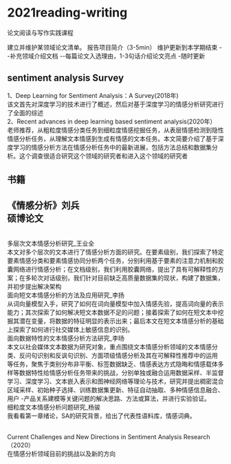 # 2021reading-writing
论文阅读与写作实践课程


建立并维护某领域论文清单。
  报告项目简介（3-5min）
  维护更新到本学期结束
    --补充领域介绍文档
    --每篇论文入选理由，1-3句话介绍论文亮点
    -随时更新

sentiment analysis Survey<br>
---
  1、Deep Learning for Sentiment Analysis：A Survey(2018年)<br>该文首先对深度学习的技术进行了概述，然后对基于深度学习的情感分析研究进行了全面的综述<br>
  2、Recent advances in deep learning based sentiment analysis(2020年）<br>老师推荐，从粗粒度情感分类任务到细粒度情感挖掘任务，从表层情感检测到隐性情感分析任务，从理解文本情感到生成有情感的文本任务。本文简要介绍了基于深度学习的情感分析方法在情感分析任务中的最新进展，包括方法总结和数据集分析。这个调查很适合研究这个领域的研究者和进入这个领域的研究者<br>
  
  书籍
  ------
  《情感分析》刘兵
  <br>
硕博论文
------
<br>多层次文本情感分析研究_王业全<br>
本文对多个层次的文本进行了情感分析方面的研究。在要素级别，我们探索了特定要素情感分类和要素情感协同分析两个任务，分别利用基于要素的注意力机制和胶囊网络进行情感分析；在文档级别，我们利用胶囊网络，提出了具有可解释性的方案；在多轮次对话级别，我们针对目前缺乏高质量数据集的现状，构建了数据集，并初步提出解决架构
<br>面向短文本情感分析的方法及应用研究_李扬<br>从词向量模型入手，研究了如何在词向量模型中加入情感先验，提高词向量的表示能力；其次探索了如何解决短文本数据不足的问题；接着探索了如何在短文本中挖掘其潜在变量，将数据的特征明显的表示出来；最后本文在短文本情感分析的基础上探索了如何进行社交媒体上敏感信息的识别。
<br>面向数据特性的文本情感分析方法研究_李旸<br>本文以社会媒体文本数据为研究对象，重点围绕文本情感分析领域的文本情感分类、反问句识别和反讽句识别、方面项级情感分析及其在可解释性推荐中的运用
等任务，聚焦于类别分布非平衡、标签数据缺乏、情感表达方式隐晦和情感载体多样等数据特性给情感分析任务带来的挑战，分别单独或融合运用数据采样、半监督学习、深度学习、文本嵌入表示和图神经网络等理论与技术，研究并提出稠密混合区域采样、初始种子选择、训练数据集更新、特征自动抽取、多种情感信息融合、用户 -产品关系建模等关键问题的解决思路、方法或算法，并进行实验验证。
<br>细粒度文本情感分析问题研究_杨骏<br>我看看第一章绪论，SA的研究背景，给出了代表性语料库，情感词典。


<br>Current Challenges and New Directions in Sentiment Analysis Research（2020）<br>
在情感分析领域目前的挑战以及新的方向<br>
